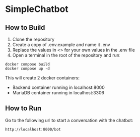 # SimpleChatbot

## How to Build

1. Clone the repository
2. Create a copy of .env.example and name it .env
3. Replace the values in <> for your own values in the .env file
4. Open a terminal in the root of the repository and run:
```
docker compose build
docker compose up -d
```
This will create 2 docker containers:
- Backend container running in localhost:8000
- MariaDB container running in localhost:3306

## How to Run 

Go to the following url to start a conversation with the chatbot:
```
http://localhost:8000/bot
```
